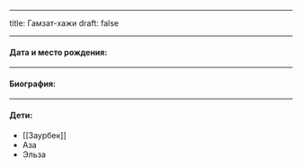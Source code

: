 
---
title: Гамзат-хажи
draft: false

---
#### Дата и место рождения:

---
#### Биография:


---
#### Дети:
- [[Заурбек]]
- Аза
- Эльза